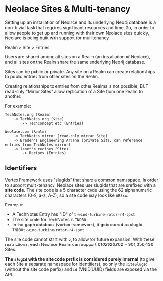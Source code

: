 # Neolace Sites & Multi-tenancy

Setting up an installation of Neolace and its underlying Neo4j database is a non-trivial task that requires significant resources and time. So, in order to allow people to get up and running with their own Neolace sites quickly, Neolace is being built with support for multitenancy.

Realm > Site > Entries

Users are shared among all sites on a Realm (an installation of Neolace), and all sites on the Realm share the same underlying Neo4j database.

Sites can be public or private. Any site on a Realm can create relationships to public entries from other sites on the Realm.

Creating relationships to entries from other Realms is not possible, BUT read-only "Mirror Sites" allow replication of a Site from one Realm to another.

For example:

    TechNotes.org (Realm)
        -> TechNotes.org (Site)
            -> TechConcept etc (Entries)
    
    Neolace.com (Realm)
        -> TechNotes mirror (read-only mirror Site)
        -> Braden's Engineering Arcana (private Site, can reference entries from TechNotes mirror)
        -> Janet's recipes (Site)
            -> Recipes (Entries)

## Identifiers

Vertex Framework uses "slugIds" that share a common namespace. In order to support multi-tenancy, Neolace sites use slugIds that are prefixed with a **site code**. The site code is a 5 character code using the 62 alphanumeric characters (0-9, a-z, A-Z), so a site code may look like `AB3xx`.

Example:

* A TechNotes Entry has "ID" of `t-wind-turbine-rotor-r4-spxt`
* The site code for TechNotes is `TNDB0`
* In the gaph database (vertex framework), it gets stored as slugId `TNDB0t-wind-turbine-rotor-r4-spxt`

The site code cannot start with `z`, to allow for future expansion. With these restrictions, each Neolace Realm can support 61*62*62*62*62 = 901,356,496 Sites.

**The `slugId` with the site code prefix is considered purely internal** (to give each Site a separate namespace for identifiers), so only the `siteSlugId` (without the site code prefix) and `id` (VNID/UUID) fields are exposed via the API.
